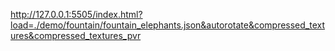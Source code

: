 http://127.0.0.1:5505/index.html?load=./demo/fountain/fountain_elephants.json&autorotate&compressed_textures&compressed_textures_pvr
